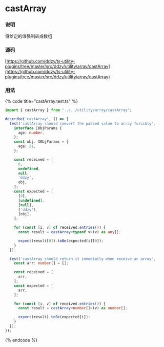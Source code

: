 # castArray

### 说明

将给定的值强制转成数组

### 源码

[https://github.com/ddzy/ts-utility-plugins/tree/master/src/ddzy/utility/array/castArray](https://github.com/ddzy/ts-utility-plugins/tree/master/src/ddzy/utility/array/castArray)

### 用法

{% code title="castArray.test.ts" %}
```typescript
import { castArray } from "../../utility/array/castArray";

describe('castArray', () => {
  test('castArray should convert the passed value to array forcibly', () => {
    interface IObjParams {
      age: number,
    };
    const obj: IObjParams = {
      age: 21,
    };

    const received = [
      0,
      undefined,
      null,
      'ddzy',
      obj,
    ];
    const expected = [
      [0],
      [undefined],
      [null],
      ['ddzy'],
      [obj],
    ];

    for (const [i, v] of received.entries()) {
      const result = castArray<typeof v>(v) as any[];

      expect(result[0]).toBe(expected[i][0]);
    }
  });

  test('castArray should return it immediatly when receive an array', () => {
    const arr: number[] = [];

    const received = [
      arr,
    ];
    const expected = [
      arr,
    ];

    for (const [i, v] of received.entries()) {
      const result = castArray<number[]>(v) as number[];

      expect(result).toBe(expected[i]);
    }
  });
});
```
{% endcode %}

